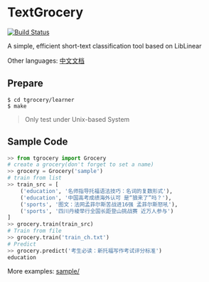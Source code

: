 TextGrocery
===========

[![Build Status](https://travis-ci.org/2shou/TextGrocery.svg?branch=master)](https://travis-ci.org/2shou/TextGrocery)

A simple, efficient short-text classification tool based on LibLinear

Other languages: [中文文档](README_CN.md)

Prepare
-------

    $ cd tgrocery/learner 
    $ make

> Only test under Unix-based System

Sample Code
-----------

```python
>> from tgrocery import Grocery
# create a grocery(don't forget to set a name)
>> grocery = Grocery('sample')
# train from list
>> train_src = [
    ('education', '名师指导托福语法技巧：名词的复数形式'),
    ('education', '中国高考成绩海外认可 是“狼来了”吗？'),
    ('sports', '图文：法网孟菲尔斯苦战进16强 孟菲尔斯怒吼'),
    ('sports', '四川丹棱举行全国长距登山挑战赛 近万人参与')
]
>> grocery.train(train_src)
# Train from file
>> grocery.train('train_ch.txt')
# Predict
>> grocery.predict('考生必读：新托福写作考试评分标准')
education
```

More examples: [sample/](sample/)
